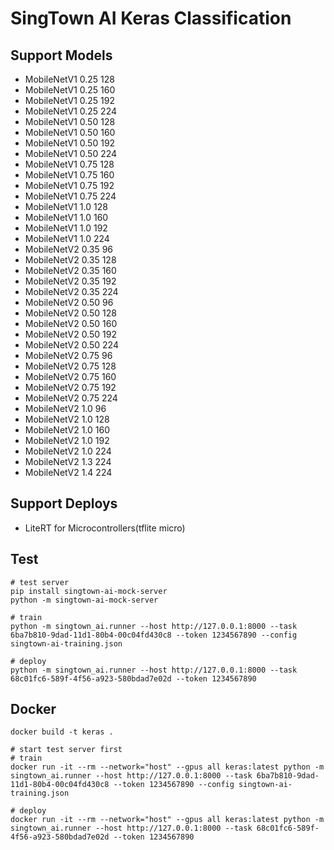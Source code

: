 # SingTown AI Keras Classification

## Support Models

- MobileNetV1 0.25 128
- MobileNetV1 0.25 160
- MobileNetV1 0.25 192
- MobileNetV1 0.25 224
- MobileNetV1 0.50 128
- MobileNetV1 0.50 160
- MobileNetV1 0.50 192
- MobileNetV1 0.50 224
- MobileNetV1 0.75 128
- MobileNetV1 0.75 160
- MobileNetV1 0.75 192
- MobileNetV1 0.75 224
- MobileNetV1 1.0 128
- MobileNetV1 1.0 160
- MobileNetV1 1.0 192
- MobileNetV1 1.0 224
- MobileNetV2 0.35 96
- MobileNetV2 0.35 128
- MobileNetV2 0.35 160
- MobileNetV2 0.35 192
- MobileNetV2 0.35 224
- MobileNetV2 0.50 96
- MobileNetV2 0.50 128
- MobileNetV2 0.50 160
- MobileNetV2 0.50 192
- MobileNetV2 0.50 224
- MobileNetV2 0.75 96
- MobileNetV2 0.75 128
- MobileNetV2 0.75 160
- MobileNetV2 0.75 192
- MobileNetV2 0.75 224
- MobileNetV2 1.0 96
- MobileNetV2 1.0 128
- MobileNetV2 1.0 160
- MobileNetV2 1.0 192
- MobileNetV2 1.0 224
- MobileNetV2 1.3 224
- MobileNetV2 1.4 224

## Support Deploys

- LiteRT for Microcontrollers(tflite micro)

## Test

```
# test server
pip install singtown-ai-mock-server
python -m singtown-ai-mock-server

# train
python -m singtown_ai.runner --host http://127.0.0.1:8000 --task 6ba7b810-9dad-11d1-80b4-00c04fd430c8 --token 1234567890 --config singtown-ai-training.json

# deploy
python -m singtown_ai.runner --host http://127.0.0.1:8000 --task 68c01fc6-589f-4f56-a923-580bdad7e02d --token 1234567890
```

## Docker

```
docker build -t keras .

# start test server first
# train
docker run -it --rm --network="host" --gpus all keras:latest python -m singtown_ai.runner --host http://127.0.0.1:8000 --task 6ba7b810-9dad-11d1-80b4-00c04fd430c8 --token 1234567890 --config singtown-ai-training.json

# deploy
docker run -it --rm --network="host" --gpus all keras:latest python -m singtown_ai.runner --host http://127.0.0.1:8000 --task 68c01fc6-589f-4f56-a923-580bdad7e02d --token 1234567890
```
